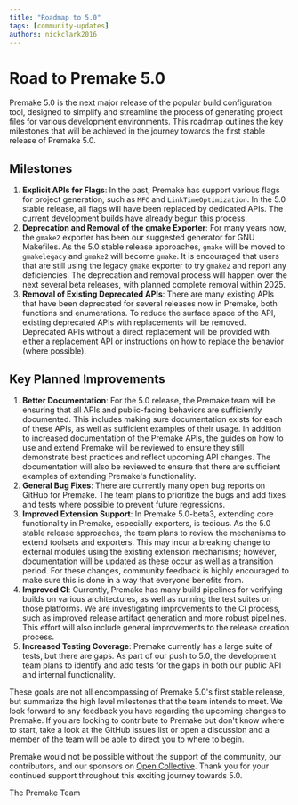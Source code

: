 ```yaml
---
title: "Roadmap to 5.0"
tags: [community-updates]
authors: nickclark2016
---
```


# Road to Premake 5.0

Premake 5.0 is the next major release of the popular build configuration tool, designed to simplify and streamline the process of generating project files for various development environments. This roadmap outlines the key milestones that will be achieved in the journey towards the first stable release of Premake 5.0.

## Milestones
1. **Explicit APIs for Flags**: In the past, Premake has support various flags for project generation, such as `MFC` and `LinkTimeOptimization`. In the 5.0 stable release, all flags will have been replaced by dedicated APIs. The current development builds have already begun this process.
2. **Deprecation and Removal of the gmake Exporter**: For many years now, the `gmake2` exporter has been our suggested generator for GNU Makefiles. As the 5.0 stable release approaches, `gmake` will be moved to `gmakelegacy` and `gmake2` will become `gmake`. It is encouraged that users that are still using the legacy `gmake` exporter to try `gmake2` and report any deficiencies. The deprecation and removal process will happen over the next several beta releases, with planned complete removal within 2025.
3. **Removal of Existing Deprecated APIs**: There are many existing APIs that have been deprecated for several releases now in Premake, both functions and enumerations. To reduce the surface space of the API, existing deprecated APIs with replacements will be removed. Deprecated APIs without a direct replacement will be provided with either a replacement API or instructions on how to replace the behavior (where possible).

## Key Planned Improvements
1. **Better Documentation**: For the 5.0 release, the Premake team will be ensuring that all APIs and public-facing behaviors are sufficiently documented. This includes making sure documentation exists for each of these APIs, as well as sufficient examples of their usage. In addition to increased documentation of the Premake APIs, the guides on how to use and extend Premake will be reviewed to ensure they still demonstrate best practices and reflect upcoming API changes. The documentation will also be reviewed to ensure that there are sufficient examples of extending Premake's functionality.
2. **General Bug Fixes**: There are currently many open bug reports on GitHub for Premake. The team plans to prioritize the bugs and add fixes and tests where possible to prevent future regressions.
3. **Improved Extension Support**: In Premake 5.0-beta3, extending core functionality in Premake, especially exporters, is tedious. As the 5.0 stable release approaches, the team plans to review the mechanisms to extend toolsets and exporters. This may incur a breaking change to external modules using the existing extension mechanisms; however, documentation will be updated as these occur as well as a transition period. For these changes, community feedback is highly encouraged to make sure this is done in a way that everyone benefits from.
4. **Improved CI**: Currently, Premake has many build pipelines for verifying builds on various architectures, as well as running the test suites on those platforms. We are investigating improvements to the CI process, such as improved release artifact generation and more robust pipelines. This effort will also include general improvements to the release creation process.
5. **Increased Testing Coverage**: Premake currently has a large suite of tests, but there are gaps. As part of our push to 5.0, the development team plans to identify and add tests for the gaps in both our public API and internal functionality.

These goals are not all encompassing of Premake 5.0's first stable release, but summarize the high level milestones that the team intends to meet. We look forward to any feedback you have regarding the upcoming changes to Premake. If you are looking to contribute to Premake but don't know where to start, take a look at the GitHub issues list or open a discussion and a member of the team will be able to direct you to where to begin.

Premake would not be possible without the support of the community, our contributors, and our sponsors on [Open Collective](https://opencollective.com/premake). Thank you for your continued support throughout this exciting journey towards 5.0.

The Premake Team
